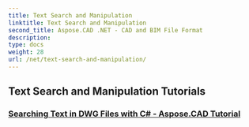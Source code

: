 ```yaml
---
title: Text Search and Manipulation
linktitle: Text Search and Manipulation
second_title: Aspose.CAD .NET - CAD and BIM File Format
description: 
type: docs
weight: 28
url: /net/text-search-and-manipulation/
---
```


## Text Search and Manipulation Tutorials
### [Searching Text in DWG Files with C# - Aspose.CAD Tutorial](./searching-text-in-dwg-files/)